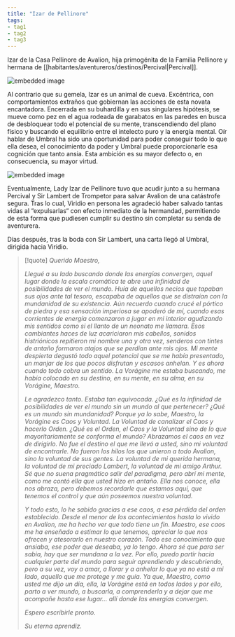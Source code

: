 ```yaml
---
title: "Izar de Pellinore"
tags:
- tag1
- tag2
- tag3
---
```


Izar de la Casa Pellinore de Avalion, hija primogénita de la Familia Pellinore y hermana de [[habitantes/aventureros/destinos/Percival|Percival]].

![embedded image](https://assets.legendkeeper.com/ca5e0c2e-0d8f-45fa-a027-c6f0df8ffb78.jpg "Attachment")

Al contrario que su gemela, Izar es un animal de cueva. Excéntrica, con comportamientos extraños que gobiernan las acciones de esta novata encantadora. Encerrada en su buhardilla y en sus singulares hipótesis, se mueve como pez en el agua rodeada de garabatos en las paredes en busca de desbloquear todo el potencial de su mente, transcendiendo del plano físico y buscando el equilibrio entre el intelecto puro y la energía mental. Oír hablar de Umbral ha sido una oportunidad para poder conseguir todo lo que ella desea, el conocimiento da poder y Umbral puede proporcionarle esa cognición que tanto ansia. Esta ambición es su mayor defecto o, en consecuencia, su mayor virtud.

![embedded image](https://assets.legendkeeper.com/0a8d6141-96c1-4f80-94bb-f349da39189f.png "Attachment")

Eventualmente, Lady Izar de Pellinore tuvo que acudir junto a su hermana Percival y Sir Lambert de Trompetor para salvar Avalion de una catástrofe segura. Tras lo cual, Viridio en persona les agradeció haber salvado tantas vidas al “expulsarlas“ con efecto inmediato de la hermandad, permitiendo de esta forma que pudiesen cumplir su destino sin completar su senda de aventurera.

Días después, tras la boda con Sir Lambert, una carta llegó al Umbral, dirigida hacia Viridio.

> [!quote]
> _Querido Maestro,_
> 
> _Llegué a su lado buscando donde las energías convergen, aquel lugar donde la escala cromática te abre una infinidad de posibilidades de ver el mundo. Huía de aquellos necios que tapaban sus ojos ante tal tesoro, escapaba de aquellos que se distraían con la mundanidad de su existencia. Aún recuerdo cuando crucé el pórtico de piedra y esa sensación imperiosa se apoderó de mí, cuando esas corrientes de energía comenzaron a jugar en mi interior agudizando mis sentidos como si el llanto de un neonato me llamara. Esos cambiantes haces de luz acariciaron mis cabellos, sonidos histriónicos repitieron mi nombre una y otra vez, senderos con tintes de antaño formaron atajos que se perdían ante mis ojos. Mi mente despierta degustó todo aquel potencial que se me había presentado, un manjar de los que pocos disfrutan y escasos anhelan. Y es ahora cuando todo cobra un sentido. La Vorágine me estaba buscando, me había colocado en su destino, en su mente, en su alma, en su Vorágine, Maestro._
> 
> _Le agradezco tanto. Estaba tan equivocada. ¿Qué es la infinidad de posibilidades de ver el mundo sin un mundo al que pertenecer? ¿Qué es un mundo sin mundanidad? Porque ya lo sabe, Maestro, la Vorágine es Caos y Voluntad. La Voluntad de canalizar el Caos y hacerlo Orden. ¿Qué es el Orden, el Caos y la Voluntad sino de lo que mayoritariamente se conforma el mundo? Abrazamos el caos en vez de dirigirlo. No fue el destino el que me llevó a usted, sino mi voluntad de encontrarle. No fueron los hilos los que unieron a todo Avalion, sino la voluntad de sus gentes. La voluntad de mi querida hermana, la voluntad de mi preciado Lambert, la voluntad de mi amigo Arthur. Sé que no suena pragmático salir del paradigma, pero abrí mi mente, como me contó ella que usted hizo en antaño. Ella nos conoce, ella nos abraza, pero debemos recordarle que estamos aquí, que tenemos el control y que aún poseemos nuestra voluntad._
> 
> _Y todo esto, lo he sabido gracias a ese caos, a esa pérdida del orden establecido. Desde el menor de los acontecimientos hasta lo vivido en Avalion, me ha hecho ver que todo tiene un fin. Maestro, ese caos me ha enseñado a estimar lo que tenemos, apreciar lo que nos ofrecen y atesorarlo en nuestro corazón. Todo ese conocimiento que ansiaba, ese poder que deseaba, ya lo tengo. Ahora sé que para ser sabia, hay que ser mundana a la vez. Por ello, puedo partir hacia cualquier parte del mundo para seguir aprendiendo y descubriendo, pero a su vez, voy a amar, a llorar y a anhelar lo que ya no está a mi lado, aquello que me protege y me guía. Ya que, Maestro, como usted me dijo un día, ella, la Vorágine está en todos lados y por ello, parto a ver mundo, a buscarla, a comprenderla y a dejar que me acompañe hasta ese lugar... allí donde las energías convergen._
> 
> _Espero escribirle pronto._
> 
> _Su eterna aprendiz._